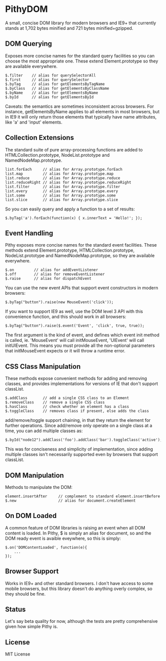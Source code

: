 # PithyDOM

A small, concise DOM library for modern browsers and IE9+ that currently
stands at 1,702 bytes minified and 721 bytes minified+gzipped.

## DOM Querying

Exposes more concise names for the standard query facilities so you can
choose the most appropriate one. These extend Element.prototype so they
are available everywhere.

    $.filter    // alias for querySelectorAll
    $.first     // alias for querySelector
    $.byTag     // alias for getElementsByTagName
    $.byClass   // alias for getElementsByClassName
    $.byName    // alias for getElementsByName
    $.byId      // alias for getElementsById

Caveats: the semantics are sometimes inconsistent across browsers.
For instance, getElementsByName applies to all elements in most
browsers, but in IE9 it will only return those elements that typically
have name attributes, like 'a' and 'input' elements.

## Collection Extensions

The standard suite of pure array-processing functions are added
to HTMLCollection.prototype, NodeList.prototype and
NamedNodeMap.prototype.

    list.forEach     // alias for Array.prototype.forEach
    list.map         // alias for Array.prototype.map
    list.reduce      // alias for Array.prototype.reduce
    list.reduceRight // alias for Array.prototype.reduceRight
    list.filter      // alias for Array.prototype.filter
    list.every       // alias for Array.prototype.every
    list.some        // alias for Array.prototype.some
    list.slice       // alias for Array.prototype.slice

So you can easily query and apply a function to a set of results:

    $.byTag('a').forEach(function(x) { x.innerText = 'Hello!'; });

## Event Handling

Pithy exposes more concise names for the standard event facilities. These
methods extend Element.prototype, HTMLCollection.prototype,
NodeList.prototype and NamedNodeMap.prototype, so they are available
everywhere.

    $.on         // alias for addEventListener
    $.off        // alias for removeEventListener
    $.raise      // alias for dispatchEvent

You can use the new event APIs that support event constructors in modern
browsers:

    $.byTag("button").raise(new MouseEvent('click'));

If you want to support IE9 as well, use the DOM level 3 API with this
convenience function, and this should work in all browsers:

    $.byTag("button").raise($.event('Event', 'click', true, true));

The first argument is the kind of event, and defines which event init
method is called, ie. 'MouseEvent' will call initMouseEvent, 'UIEvent'
will call initUIEvent. This means you must provide all the non-optional
parameters that initMouseEvent expects or it will throw a runtime error.

## CSS Class Manipulation

These methods expose convenient methods for adding and removing classes,
and provides implementations for versions of IE that don't support classList.

    $.addClass       // add a single CSS class to an Element
    $.removeClass    // remove a single CSS class
    $.hasClass       // check whether an element has a class
    $.toggleClass    // removes class if present, else adds the class

add/remove/toggle support chaining, in that they return the element for
further operations. Since add/remove only operate on a single class at a
time, you can add multiple classes as:

    $.byId("node12").addClass('foo').addClass('bar').toggleClass('active');

This was for conciseness and simplicity of implementation, since adding
multiple classes isn't necessarily supported even by browsers that
support classList.

## DOM Manipulation

Methods to manipulate the DOM:

    element.insertAfter     // complement to standard element.insertBefore
    $.new                   // alias for document.createElement

## On DOM Loaded

A common feature of DOM libraries is raising an event when all DOM content
is loaded. In Pithy, $ is simply an alias for document, so and the DOM
ready event is avaible eveywhere, so this is simply:

    $.on('DOMContentLoaded', function(e){
        ...
    });

## Browser Support

Works in IE9+ and other standard browsers. I don't have access to some
mobile browsers, but this library doesn't do anything overly complex,
so they should be fine.

## Status

Let's say beta quality for now, although the tests are pretty
comprehensive given how simple Pithy is.

## License

MIT License